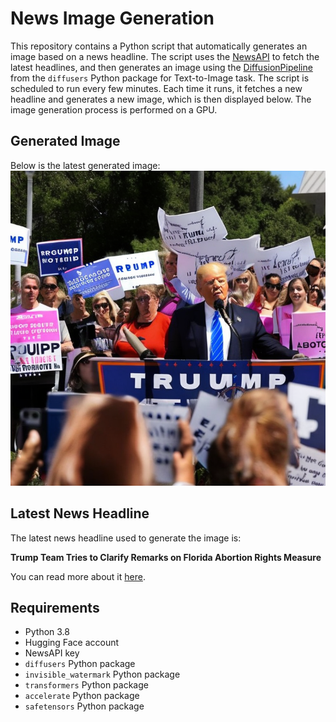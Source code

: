 # News Image Generation
This repository contains a Python script that automatically generates an image based on a news headline. The script uses the [NewsAPI](https://newsapi.org/) to fetch the latest headlines, and then generates an image using the [DiffusionPipeline](https://github.com/huggingface/diffusers) from the `diffusers` Python package for Text-to-Image task.
The script is scheduled to run every few minutes. Each time it runs, it fetches a new headline and generates a new image, which is then displayed below. The image generation process is performed on a GPU.

## Generated Image
Below is the latest generated image:
![Generated Image](image.png)

## Latest News Headline
The latest news headline used to generate the image is:

**Trump Team Tries to Clarify Remarks on Florida Abortion Rights Measure**

You can read more about it [here](https://news.google.com/rss/articles/CBMifEFVX3lxTFBQQUFSZkFHMWVadnVUNmlMRUJKMDZEcHlsU1dJVUpqbE0yTTBnTDA0dVFXVXdzYm5Pb1k4S3V0QTBiV0RTQl92Z0djVFdJRGxjZm40T2ZtVXJ0UjJBSTRLTU5nQnI5UXJWUFl4SVczclpXOWpDVkdNbGgyZms?oc=5).

## Requirements
- Python 3.8
- Hugging Face account
- NewsAPI key
- `diffusers` Python package
- `invisible_watermark` Python package
- `transformers` Python package
- `accelerate` Python package
- `safetensors` Python package
